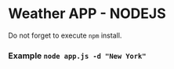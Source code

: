 # Weather APP - NODEJS

Do not forget to execute ```npm``` install.

### Example ```node app.js -d "New York"```